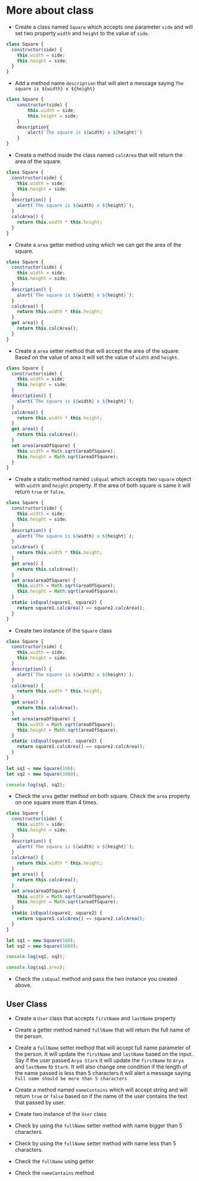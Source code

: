 # More about class

- Create a class named `Square` which accepts one parameter `side` and will set two property `width` and `height` to the value of `side`.

```js
class Square {
  constructor(side) {
    this.width = side;
    this.height = side;
  }
}
```

- Add a method name `description` that will alert a message saying `The square is ${width} x ${height}`

```js
class Square {
    constructor(side) {
        this.width = side;
        this.height = side;
    }
    description{
        alert(`The square is ${width} x ${height}`)
    }
}
```

- Create a method inside the class named `calcArea` that will return the area of the square.

```js
class Square {
  constructor(side) {
    this.width = side;
    this.height = side;
  }
  description() {
    alert(`The square is ${width} x ${height}`);
  }
  calcArea() {
    return this.width * this.height;
  }
}
```

- Create a `area` getter method using which we can get the area of the square.

```js
class Square {
  constructor(side) {
    this.width = side;
    this.height = side;
  }
  description() {
    alert(`The square is ${width} x ${height}`);
  }
  calcArea() {
    return this.width * this.height;
  }
  get area() {
    return this.calcArea();
  }
}
```

- Create a `area` setter method that will accept the area of the square. Based on the value of area it will set the value of `width` and `height`.

```js
class Square {
  constructor(side) {
    this.width = side;
    this.height = side;
  }
  description() {
    alert(`The square is ${width} x ${height}`);
  }
  calcArea() {
    return this.width * this.height;
  }
  get area() {
    return this.calcArea();
  }
  set area(areaOfSquare) {
    this.width = Math.sqrt(areaOfSquare);
    this.height = Math.sqrt(areaOfSquare);
  }
}
```

- Create a static method named `isEqual` which accepts two `square` object with `width` and `height` property. If the area of both square is same it will return `true` or `false`.

```js
class Square {
  constructor(side) {
    this.width = side;
    this.height = side;
  }
  description() {
    alert(`The square is ${width} x ${height}`);
  }
  calcArea() {
    return this.width * this.height;
  }
  get area() {
    return this.calcArea();
  }
  set area(areaOfSquare) {
    this.width = Math.sqrt(areaOfSquare);
    this.height = Math.sqrt(areaOfSquare);
  }
  static isEqual(square1, square2) {
    return square1.calcArea() == square2.calcArea();
  }
}
```

- Create two instance of the `Square` class

```js
class Square {
  constructor(side) {
    this.width = side;
    this.height = side;
  }
  description() {
    alert(`The square is ${width} x ${height}`);
  }
  calcArea() {
    return this.width * this.height;
  }
  get area() {
    return this.calcArea();
  }
  set area(areaOfSquare) {
    this.width = Math.sqrt(areaOfSquare);
    this.height = Math.sqrt(areaOfSquare);
  }
  static isEqual(square1, square2) {
    return square1.calcArea() == square2.calcArea();
  }
}

let sq1 = new Square(100);
let sq2 = new Square(1000);

console.log(sq1, sq2);
```

- Check the `area` getter method on both square. Check the `area` property on one square more than 4 times.

```js
class Square {
  constructor(side) {
    this.width = side;
    this.height = side;
  }
  description() {
    alert(`The square is ${width} x ${height}`);
  }
  calcArea() {
    return this.width * this.height;
  }
  get area() {
    return this.calcArea();
  }
  set area(areaOfSquare) {
    this.width = Math.sqrt(areaOfSquare);
    this.height = Math.sqrt(areaOfSquare);
  }
  static isEqual(square1, square2) {
    return square1.calcArea() == square2.calcArea();
  }
}

let sq1 = new Square(100);
let sq2 = new Square(1000);

console.log(sq1, sq2);

console.log(sq1.area);
```

- Check the `isEqual` method and pass the two instance you created above.

## User Class

- Create a `User` class that accepts `firstName` and `lastName` property

- Create a getter method named `fullName` that will return the full name of the person.

- Create a `fullName` setter method that will accept full name parameter of the person. It will update the `firstName` and `lastName` based on the input. Say if the user passed `Arya Stark` it will update the `firstName` to `Arya` and `lastName` to `Stark`. It will also change one condition if the length of the name passed is less than 5 characters it will alert a message saying `Full name should be more than 5 characters`

- Create a method named `nameContains` which will accept string and will return `true` or `false` based on if the name of the user contains the text that passed by user.

- Create two instance of the `User` class

- Check by using the `fullName` setter method with name bigger than 5 characters.

- Check by using the `fullName` setter method with name less than 5 characters.

- Check the `fullName` using getter

- Check the `nameContains` method
